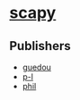# [scapy](https://pypi.org/project/scapy)



## Publishers
- [guedou](https://pypi.org/user/guedou)
- [p-l](https://pypi.org/user/p-l)
- [phil](https://pypi.org/user/phil)

